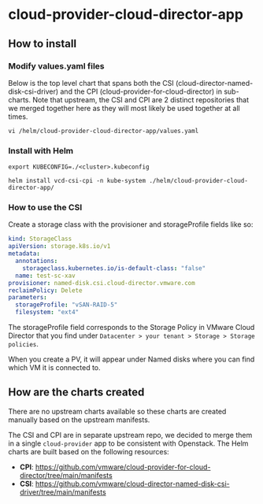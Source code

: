 # cloud-provider-cloud-director-app

## How to install

### Modify values.yaml files

Below is the top level chart that spans both the CSI (cloud-director-named-disk-csi-driver) and the CPI (cloud-provider-for-cloud-director) in sub-charts. Note that upstream, the CSI and CPI are 2 distinct repositories that we merged together here as they will most likely be used together at all times.

`vi /helm/cloud-provider-cloud-director-app/values.yaml`

### Install with Helm

```
export KUBECONFIG=./<cluster>.kubeconfig 

helm install vcd-csi-cpi -n kube-system ./helm/cloud-provider-cloud-director-app/
```

### How to use the CSI

Create a storage class with the provisioner and storageProfile fields like so:

``` yaml
kind: StorageClass
apiVersion: storage.k8s.io/v1
metadata:
  annotations:
    storageclass.kubernetes.io/is-default-class: "false"
  name: test-sc-xav
provisioner: named-disk.csi.cloud-director.vmware.com
reclaimPolicy: Delete
parameters:
  storageProfile: "vSAN-RAID-5"
  filesystem: "ext4"
```

The storageProfile field corresponds to the Storage Policy in VMware Cloud Director that you find under `Datacenter > your tenant > Storage > Storage policies`.

When you create a PV, it will appear under Named disks where you can find which VM it is connected to.

## How are the charts created

There are no upstream charts available so these charts are created manually based on the upstream manifests.

The CSI and CPI are in separate upstream repo, we decided to merge them in a single `cloud-provider` app to be consistent with Openstack. The Helm charts are built based on the following resources:

* **CPI**: https://github.com/vmware/cloud-provider-for-cloud-director/tree/main/manifests
* **CSI**: https://github.com/vmware/cloud-director-named-disk-csi-driver/tree/main/manifests
